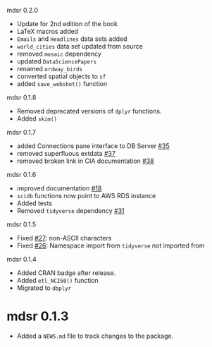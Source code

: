 mdsr 0.2.0

* Update for 2nd edition of the book
* LaTeX macros added
* `Emails` and `Headlines` data sets added
* `world_cities` data set updated from source
* removed `mosaic` dependency
* updated `DataSciencePapers`
* renamed `ordway_birds`
* converted spatial objects to `sf`
* added `save_webshot()` function

mdsr 0.1.8

* Removed deprecated versions of `dplyr` functions.
* Added `skim()`

mdsr 0.1.7

* added Connections pane interface to DB Server [#35](https://github.com/beanumber/mdsr/issues/35)
* removed superfluous extdata [#37](https://github.com/beanumber/mdsr/issues/37)
* removed broken link in CIA documentation [#38](https://github.com/beanumber/mdsr/issues/38)

mdsr 0.1.6

* improved documentation [#18](https://github.com/beanumber/mdsr/issues/18)
* `scidb` functions now point to AWS RDS instance
* Added tests
* Removed `tidyverse` dependency [#31](https://github.com/beanumber/mdsr/issues/31)

mdsr 0.1.5

* Fixed [#27](https://github.com/beanumber/mdsr/issues/27): non-ASCII characters
* Fixed [#26](https://github.com/beanumber/mdsr/issues/26): Namespace import from `tidyverse` not imported from

mdsr 0.1.4

* Added CRAN badge after release.
* Added `etl_NCI60()` function
* Migrated to `dbplyr`

# mdsr 0.1.3

* Added a `NEWS.md` file to track changes to the package.



